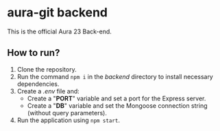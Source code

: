 # aura-git backend

This is the official Aura 23 Back-end.

## How to run?

1. Clone the repository.
2. Run the command `npm i` in the _backend_ directory to install necessary dependencies.
3. Create a _.env_ file and:
   - Create a "**PORT**" variable and set a port for the Express server.
   - Create a "**DB**" variable and set the Mongoose connection string (without query parameters).
4. Run the application using `npm start`.
